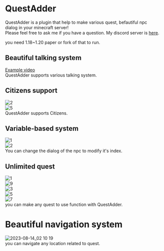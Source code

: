 # QuestAdder
QuestAdder is a plugin that help to make various quest, befautiful npc dialog in your minecraft server!  
Please feel free to ask me if you have a question. My discord server is [here](https://discord.gg/rePyFESDbk).   

you need 1.18~1.20 paper or fork of that to run.

## Beautiful talking system
[Example video](https://youtu.be/rZeRAL2zQFM?si=vL7yZyYCnsAS0NTM)  
QuestAdder supports various talking system.

## Citizens support
![2](https://github.com/toxicity188/QuestAdder/assets/114675706/b3fb94cd-c17d-4ef9-8dcd-50cdb8feb343)  
![5](https://github.com/toxicity188/QuestAdder/assets/114675706/74ead25e-eced-42aa-a2f6-865bd6f2e11d)  
QuestAdder supports Citizens.

## Variable-based system
![1](https://github.com/toxicity188/QuestAdder/assets/114675706/14d1adfd-121a-4e34-a690-926a7dfedaf8)  
![2](https://github.com/toxicity188/QuestAdder/assets/114675706/36ee6b14-3e65-494d-894d-a9c29482355e)  
You can change the dialog of the npc to modify it's index.

## Unlimited quest 
![1](https://github.com/toxicity188/QuestAdder/assets/114675706/6df6cf5f-d5f0-45ea-92c3-664995077a31)  
![9](https://github.com/toxicity188/QuestAdder/assets/114675706/90a0d0b9-3558-44d8-886f-e5046168ab04)  
![3](https://github.com/toxicity188/QuestAdder/assets/114675706/baba9bd7-8847-4c7d-8908-687872589c5f)  
![5](https://github.com/toxicity188/QuestAdder/assets/114675706/5da4f7e4-321e-411a-8acc-14d2e42357e5)  
![7](https://github.com/toxicity188/QuestAdder/assets/114675706/753a6c38-4877-4222-99b0-ba238f19c5c5)  
you can make any quest to use function with QuestAdder.

# Beautiful navigation system
![2023-08-14_02 10 19](https://github.com/toxicity188/QuestAdder/assets/114675706/56d81f66-5024-48d6-9c8a-53aaeb4ee94d)  
you can navigate any location related to quest.
